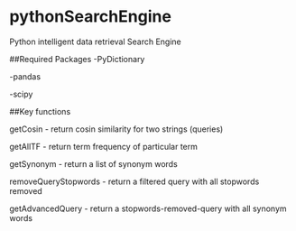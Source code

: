 # pythonSearchEngine
Python intelligent data retrieval Search Engine 


##Required Packages
-PyDictionary

-pandas

-scipy


##Key functions

getCosin - return cosin similarity for two strings (queries)

getAllTF - return term frequency of particular term

getSynonym - return a list of synonym words

removeQueryStopwords - return a filtered query with all stopwords removed

getAdvancedQuery - return a stopwords-removed-query with all synonym words



